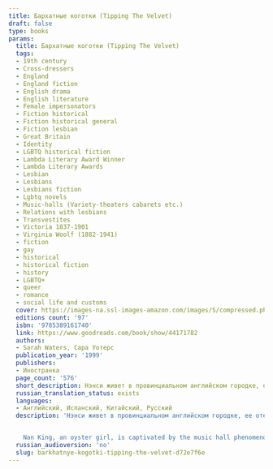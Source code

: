 ```yaml
---
title: Бархатные коготки (Tipping The Velvet)
draft: false
type: books
params:
  title: Бархатные коготки (Tipping The Velvet)
  tags:
  - 19th century
  - Cross-dressers
  - England
  - England fiction
  - English drama
  - English literature
  - Female impersonators
  - Fiction historical
  - Fiction historical general
  - Fiction lesbian
  - Great Britain
  - Identity
  - LGBTQ historical fiction
  - Lambda Literary Award Winner
  - Lambda Literary Awards
  - Lesbian
  - Lesbians
  - Lesbians fiction
  - Lgbtq novels
  - Music-halls (Variety-theaters cabarets etc.)
  - Relations with lesbians
  - Transvestites
  - Victoria 1837-1901
  - Virginia Woolf (1882-1941)
  - fiction
  - gay
  - historical
  - historical fiction
  - history
  - LGBTQ+
  - queer
  - romance
  - social life and customs
  cover: https://images-na.ssl-images-amazon.com/images/S/compressed.photo.goodreads.com/books/1425892206i/25104465.jpg, https://images-na.ssl-images-amazon.com/images/S/compressed.photo.goodreads.com/books/1551514885i/44171782.jpg
  editions count: '97'
  isbn: '9785389161740'
  link: https://www.goodreads.com/book/show/44171782
  authors:
  - Sarah Waters, Сара Уотерс
  publication_year: '1999'
  publishers:
  - Иностранка
  page_count: '576'
  short_description: Нэнси живет в провинциальном английском городке, ее отец держит приморский устричный бар. Каждый вечер, переодевшись в выходное платье, она посещает мюзик-холл, где с бурлескным номером выступает Китти Батлер. Постепенно девушки сближаются, и когда новый импресарио предлагает Китти лондонский ангажемент, Нэнси следует за ней в столицу…
  russian_translation_status: exists
  languages:
  - Английский, Испанский, Китайский, Русский
  description: 'Нэнси живет в провинциальном английском городке, ее отец держит приморский устричный бар. Каждый вечер, переодевшись в выходное платье, она посещает мюзик-холл, где с бурлескным номером выступает Китти Батлер. Постепенно девушки сближаются, и когда новый импресарио предлагает Китти лондонский ангажемент, Нэнси следует за ней в столицу. Вскоре об их совместном номере говорит весь Лондон. Нэнси счастлива, еще не догадываясь, как близка разлука, на какое дно ей придется опуститься, чтобы найти себя, и какие хищники водятся в придонных водах…


    Nan King, an oyster girl, is captivated by the music hall phenomenon Kitty Butler, a male impersonator extraordinaire treading the boards in Canterbury. Through a friend at the box office, Nan manages to visit all her shows and finally meet her heroine. Soon after, she becomes Kitty''s dresser and the two head for the bright lights of Leicester Square where they begin a glittering career as music-hall stars in an all-singing and dancing double act. At the same time, behind closed doors, they admit their attraction to each other and their affair begins.'
  russian_audioversion: 'no'
  slug: barkhatnye-kogotki-tipping-the-velvet-d72e7f6e
---
```

